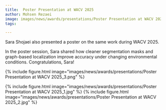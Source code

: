 ```yaml
---
title:  Poster Presentation at WACV 2025
author: Mohsen Rezaei
image: images/news/awards/presentations/Poster Presentation at WACV 2025_3.png
tags:

---
```

<!-- excerpt start -->
Sara Shojaei also presented a poster on the same work during WACV 2025.
<!-- excerpt end -->

In the poster session, Sara shared how cleaner segmentation masks and graph-based localization improve accuracy under changing environmental conditions. Congratulations, Sara!

{%
  include figure.html
  image="images/news/awards/presentations/Poster Presentation at WACV 2025_3.png"
%}

{%
  include figure.html
  image="images/news/awards/presentations/Poster Presentation at WACV 2025_1.jpg"
%}
{%
  include figure.html
  image="images/news/awards/presentations/Poster Presentation at WACV 2025_2.jpg"
%}







